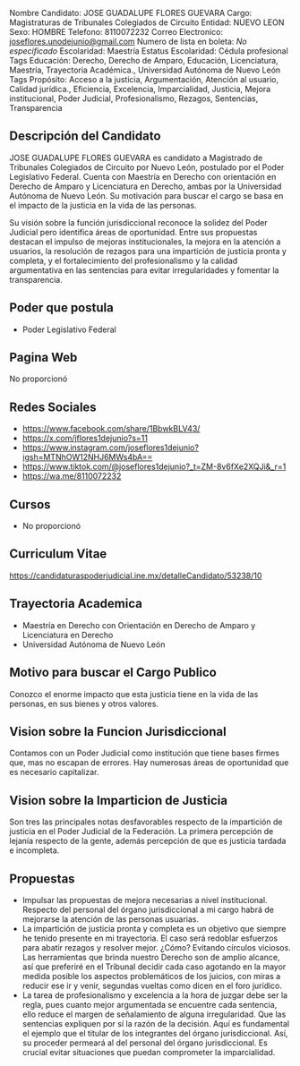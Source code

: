 Nombre Candidato: JOSE GUADALUPE FLORES GUEVARA
Cargo: Magistraturas de Tribunales Colegiados de Circuito
Entidad: NUEVO LEON
Sexo: HOMBRE
Telefono: 8110072232
Correo Electronico: joseflores.unodejunio@gmail.com
Numero de lista en boleta: *No especificado*
Escolaridad: Maestría
Estatus Escolaridad: Cédula profesional
Tags Educación: Derecho, Derecho de Amparo, Educación, Licenciatura, Maestría, Trayectoria Académica., Universidad Autónoma de Nuevo León
Tags Propósito: Acceso a la justicia, Argumentación, Atención al usuario, Calidad jurídica., Eficiencia, Excelencia, Imparcialidad, Justicia, Mejora institucional, Poder Judicial, Profesionalismo, Rezagos, Sentencias, Transparencia


## Descripción del Candidato 

JOSE GUADALUPE FLORES GUEVARA es candidato a Magistrado de Tribunales Colegiados de Circuito por Nuevo León, postulado por el Poder Legislativo Federal. Cuenta con Maestría en Derecho con orientación en Derecho de Amparo y Licenciatura en Derecho, ambas por la Universidad Autónoma de Nuevo León.  Su motivación para buscar el cargo se basa en el impacto de la justicia en la vida de las personas.

Su visión sobre la función jurisdiccional reconoce la solidez del Poder Judicial pero identifica áreas de oportunidad.  Entre sus propuestas destacan el impulso de mejoras institucionales, la mejora en la atención a usuarios, la resolución de rezagos para una impartición de justicia pronta y completa, y el fortalecimiento del profesionalismo y la calidad argumentativa en las sentencias para evitar irregularidades y fomentar la transparencia.


## Poder que postula

- Poder Legislativo Federal


## Pagina Web

No proporcionó


## Redes Sociales

- https://www.facebook.com/share/1BbwkBLV43/
- https://x.com/jflores1dejunio?s=11
- https://www.instagram.com/joseflores1dejunio?igsh=MTNhOW12NHJ6MWs4bA==
- https://www.tiktok.com/@joseflores1dejunio?_t=ZM-8v6fXe2XQJi&_r=1
- https://wa.me/8110072232


## Cursos

- No proporcionó


## Curriculum Vitae

https://candidaturaspoderjudicial.ine.mx/detalleCandidato/53238/10


## Trayectoria Academica

- Maestría en Derecho con Orientación en Derecho de Amparo y Licenciatura en Derecho
- Universidad Autónoma de Nuevo León


## Motivo para buscar el Cargo Publico

Conozco el enorme impacto que esta justicia tiene en la vida de las personas, en sus bienes y otros valores.


## Vision sobre la Funcion Jurisdiccional

Contamos con un Poder Judicial como institución que tiene bases firmes que, mas no escapan de errores. Hay numerosas áreas de oportunidad que es necesario capitalizar.


## Vision sobre la Imparticion de Justicia

Son tres las principales notas desfavorables respecto de la impartición de justicia en el Poder Judicial de la Federación. La primera percepción de lejanía respecto de la gente, además percepción de que es justicia tardada e incompleta.


## Propuestas

- Impulsar las propuestas de mejora necesarias a nivel institucional. Respecto del personal del órgano jurisdiccional a mi cargo habrá de mejorarse la atención de las personas usuarias.
- La impartición de justicia pronta y completa es un objetivo que siempre he tenido presente en mi trayectoria. El caso será redoblar esfuerzos para abatir rezagos y resolver mejor. ¿Cómo? Evitando círculos viciosos. Las herramientas que brinda nuestro Derecho son de amplio alcance, así que preferiré en el Tribunal decidir cada caso agotando en la mayor medida posible los aspectos problemáticos de los juicios, con miras a reducir ese ir y venir, segundas vueltas como dicen en el foro jurídico.
- La tarea de profesionalismo y excelencia a la hora de juzgar debe ser la regla, pues cuanto mejor argumentada se encuentre cada sentencia, ello reduce el margen de señalamiento de alguna irregularidad. Que las sentencias expliquen por sí la razón de la decisión. Aquí es fundamental el ejemplo que el titular de los integrantes del órgano jurisdiccional. Así, su proceder permeará al del personal del órgano jurisdiccional. Es crucial evitar situaciones que puedan comprometer la imparcialidad.


